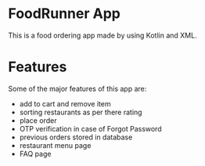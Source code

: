 <h1><b>FoodRunner App</b></h1>

This is a food ordering app made by using Kotlin and XML.

<h1><b>Features</b></h1>
Some of the major features of this app are: 
<ul>
  <li> add to cart and remove item </li>
  <li> sorting restaurants as per there rating </li>
  <li> place order </li>
  <li> OTP verification in case of Forgot Password </li>
  <li> previous orders stored in database </li>
  <li> restaurant menu page </li>
  <li> FAQ page </li>
</ul>
